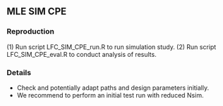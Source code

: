 ## MLE SIM CPE 

### Reproduction 

(1) Run script LFC_SIM_CPE_run.R to run simulation study.
(2) Run script LFC_SIM_CPE_eval.R to conduct analysis of results.

### Details

- Check and potentially adapt paths and design parameters initially. 
- We recommend to perform an initial test run with reduced Nsim.
